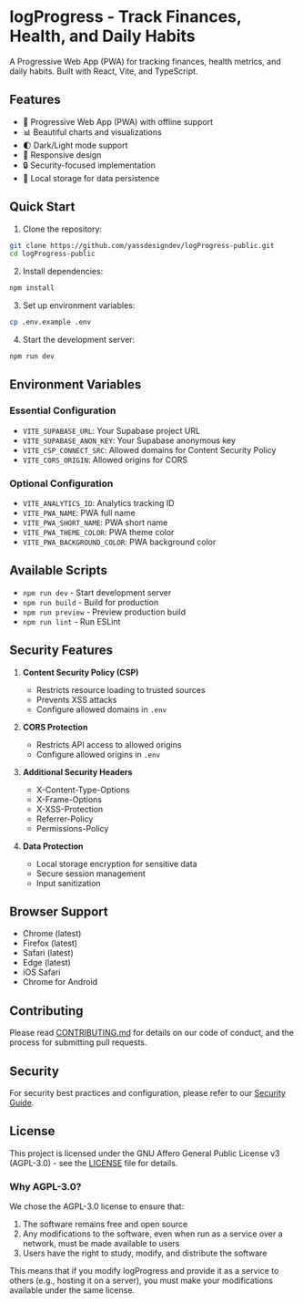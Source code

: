 # logProgress - Track Finances, Health, and Daily Habits

A Progressive Web App (PWA) for tracking finances, health metrics, and daily habits. Built with React, Vite, and TypeScript.


## Features

- 📱 Progressive Web App (PWA) with offline support
- 📊 Beautiful charts and visualizations
- 🌓 Dark/Light mode support
- 📱 Responsive design
- 🔒 Security-focused implementation
- 💾 Local storage for data persistence

## Quick Start

1. Clone the repository:
```bash
git clone https://github.com/yassdesigndev/logProgress-public.git
cd logProgress-public
```

2. Install dependencies:
```bash
npm install
```

3. Set up environment variables:
```bash
cp .env.example .env
```

4. Start the development server:
```bash
npm run dev
```

## Environment Variables

### Essential Configuration
- `VITE_SUPABASE_URL`: Your Supabase project URL
- `VITE_SUPABASE_ANON_KEY`: Your Supabase anonymous key
- `VITE_CSP_CONNECT_SRC`: Allowed domains for Content Security Policy
- `VITE_CORS_ORIGIN`: Allowed origins for CORS

### Optional Configuration
- `VITE_ANALYTICS_ID`: Analytics tracking ID
- `VITE_PWA_NAME`: PWA full name
- `VITE_PWA_SHORT_NAME`: PWA short name
- `VITE_PWA_THEME_COLOR`: PWA theme color
- `VITE_PWA_BACKGROUND_COLOR`: PWA background color

## Available Scripts

- `npm run dev` - Start development server
- `npm run build` - Build for production
- `npm run preview` - Preview production build
- `npm run lint` - Run ESLint

## Security Features

1. **Content Security Policy (CSP)**
   - Restricts resource loading to trusted sources
   - Prevents XSS attacks
   - Configure allowed domains in `.env`

2. **CORS Protection**
   - Restricts API access to allowed origins
   - Configure allowed origins in `.env`

3. **Additional Security Headers**
   - X-Content-Type-Options
   - X-Frame-Options
   - X-XSS-Protection
   - Referrer-Policy
   - Permissions-Policy

4. **Data Protection**
   - Local storage encryption for sensitive data
   - Secure session management
   - Input sanitization

## Browser Support

- Chrome (latest)
- Firefox (latest)
- Safari (latest)
- Edge (latest)
- iOS Safari
- Chrome for Android

## Contributing

Please read [CONTRIBUTING.md](CONTRIBUTING.md) for details on our code of conduct, and the process for submitting pull requests.

## Security

For security best practices and configuration, please refer to our [Security Guide](SECURITY.md).

## License

This project is licensed under the GNU Affero General Public License v3 (AGPL-3.0) - see the [LICENSE](LICENSE) file for details.

### Why AGPL-3.0?

We chose the AGPL-3.0 license to ensure that:
1. The software remains free and open source
2. Any modifications to the software, even when run as a service over a network, must be made available to users
3. Users have the right to study, modify, and distribute the software

This means that if you modify logProgress and provide it as a service to others (e.g., hosting it on a server), you must make your modifications available under the same license.